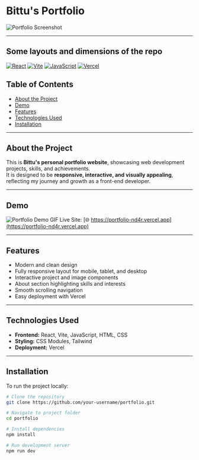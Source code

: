 # Bittu's Portfolio

![Portfolio Screenshot](./preview.jpeg)


---

## Some layouts and dimensions of the repo

[![React](https://img.shields.io/badge/React-17.0.2-blue?logo=react&logoColor=white)](https://reactjs.org/) 
[![Vite](https://img.shields.io/badge/Vite-4.0-purple?logo=vite&logoColor=white)](https://vitejs.dev/) 
[![JavaScript](https://img.shields.io/badge/JavaScript-ES6-yellow?logo=javascript&logoColor=black)](https://developer.mozilla.org/en-US/docs/Web/JavaScript)
[![Vercel](https://img.shields.io/badge/Deployed%20on-Vercel-black?logo=vercel&logoColor=white)](https://portfolio-nd4r.vercel.app)


## Table of Contents
- [About the Project](#about-the-project)
- [Demo](#demo)
- [Features](#features)
- [Technologies Used](#technologies-used)
- [Installation](#installation)

---

## About the Project
This is **Bittu's personal portfolio website**, showcasing web development projects, skills, and achievements.  
It is designed to be **responsive, interactive, and visually appealing**, reflecting my journey and growth as a front-end developer.  

---

## Demo
![Portfolio Demo GIF](./public/demo.gif)
Live Site: [🌐 https://portfolio-nd4r.vercel.app](https://portfolio-nd4r.vercel.app)

---

## Features
- Modern and clean design
- Fully responsive layout for mobile, tablet, and desktop
- Interactive project and image components
- About section highlighting skills and interests
- Smooth scrolling navigation
- Easy deployment with Vercel

---

## Technologies Used
- **Frontend:** React, Vite, JavaScript, HTML, CSS  
- **Styling:** CSS Modules, Tailwind
- **Deployment:** Vercel  

---

## Installation
To run the project locally:

```bash
# Clone the repository
git clone https://github.com/your-username/portfolio.git

# Navigate to project folder
cd portfolio

# Install dependencies
npm install

# Run development server
npm run dev
